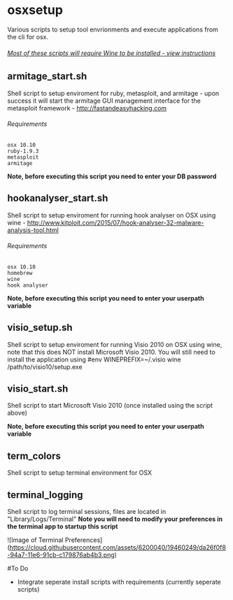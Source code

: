 # osxsetup
Various scripts to setup tool envrionments and execute applications from the cli for osx.

###### [Most of these scripts will require Wine to be installed - view instructions](https://gist.github.com/ashbyca/8f42156fc847fc07f56c7027e042a1cd)

## armitage_start.sh
Shell script to setup enviroment for ruby, metasploit, and armitage - upon success it will start the armitage GUI management interface for the metasploit framework - http://fastandeasyhacking.com

###### Requirements
```
osx 10.10
ruby-1.9.3
metasploit
armitage
```
**Note, before executing this script you need to enter your DB password** 

## hookanalyser_start.sh
Shell script to setup enviroment for running hook analyser on OSX using wine - http://www.kitploit.com/2015/07/hook-analyser-32-malware-analysis-tool.html

###### Requirements
```
osx 10.10
homebrew
wine
hook analyser
```
**Note, before executing this script you need to enter your userpath variable** 

## visio_setup.sh
Shell script to setup enviroment for running Visio 2010 on OSX using wine, note that this does NOT install Microsoft Visio 2010.  You will still need to install the application using #env WINEPREFIX=~/.visio wine /path/to/visio10/setup.exe

## visio_start.sh
Shell script to start Microsoft Visio 2010 (once installed using the script above)

**Note, before executing this script you need to enter your userpath variable** 

## term_colors
Shell script to setup terminal environment for OSX

## terminal_logging
Shell script to log terminal sessions, files are located in "Library/Logs/Terminal"
**Note you will need to modify your preferences in the terminal app to startup this script**

![Image of Terminal Preferences] (https://cloud.githubusercontent.com/assets/6200040/19460249/da26f0f8-94a7-11e6-91cb-c179876ab4b3.png)


#To Do
- Integrate seperate install scripts with requirements (currently seperate scripts)
